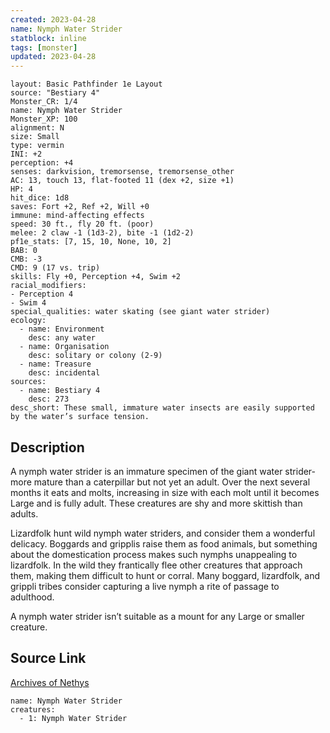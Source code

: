 ```yaml
---
created: 2023-04-28
name: Nymph Water Strider
statblock: inline
tags: [monster]
updated: 2023-04-28
---
```

```statblock
layout: Basic Pathfinder 1e Layout
source: "Bestiary 4"
Monster_CR: 1/4
name: Nymph Water Strider
Monster_XP: 100
alignment: N
size: Small
type: vermin
INI: +2
perception: +4
senses: darkvision, tremorsense, tremorsense_other
AC: 13, touch 13, flat-footed 11 (dex +2, size +1)
HP: 4
hit_dice: 1d8
saves: Fort +2, Ref +2, Will +0
immune: mind-affecting effects
speed: 30 ft., fly 20 ft. (poor)
melee: 2 claw -1 (1d3-2), bite -1 (1d2-2)
pf1e_stats: [7, 15, 10, None, 10, 2]
BAB: 0
CMB: -3
CMD: 9 (17 vs. trip)
skills: Fly +0, Perception +4, Swim +2
racial_modifiers:
- Perception 4
- Swim 4
special_qualities: water skating (see giant water strider)
ecology:
  - name: Environment
    desc: any water
  - name: Organisation
    desc: solitary or colony (2-9)
  - name: Treasure
    desc: incidental
sources:
  - name: Bestiary 4
    desc: 273
desc_short: These small, immature water insects are easily supported by the water’s surface tension.
```
## Description
A nymph water strider is an immature specimen of the giant water strider-more mature than a caterpillar but not yet an adult. Over the next several months it eats and molts, increasing in size with each molt until it becomes Large and is fully adult. These creatures are shy and more skittish than adults.

Lizardfolk hunt wild nymph water striders, and consider them a wonderful delicacy. Boggards and gripplis raise them as food animals, but something about the domestication process makes such nymphs unappealing to lizardfolk. In the wild they frantically flee other creatures that approach them, making them difficult to hunt or corral. Many boggard, lizardfolk, and grippli tribes consider capturing a live nymph a rite of passage to adulthood.

A nymph water strider isn’t suitable as a mount for any Large or smaller creature.
## Source Link
[Archives of Nethys](https://aonprd.com/MonsterDisplay.aspx?ItemName=Nymph%20Water%20Strider)
```encounter-table
name: Nymph Water Strider
creatures:
  - 1: Nymph Water Strider
```
